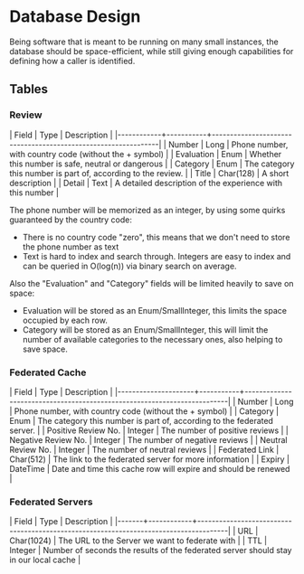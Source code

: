 Database Design
===============

Being software that is meant to be running on many small instances, the database should be space-efficient, while still giving enough capabilities for defining how a caller is identified.

Tables
------

### Review

| Field      | Type      | Description                                                   |
|------------+-----------+---------------------------------------------------------------|
| Number     | Long      | Phone number, with country code (without the + symbol)        |
| Evaluation | Enum      | Whether this number is safe, neutral or dangerous             |
| Category   | Enum      | The category this number is part of, according to the review. |
| Title      | Char(128) | A short description                                           |
| Detail     | Text      | A detailed description of the experience with this number     |

The phone number will be memorized as an integer, by using some quirks guaranteed by the country code:

- There is no country code "zero", this means that we don't need to store the phone number as text
- Text is hard to index and search through. Integers are easy to index and can be queried in O(log(n)) via binary search on average.

Also the "Evaluation" and "Category" fields will be limited heavily to save on space:

- Evaluation will be stored as an Enum/SmallInteger, this limits the space occupied by each row.
- Category will be stored as an Enum/SmallInteger, this will limit the number of available categories to the necessary ones, also helping to save space.

### Federated Cache

| Field               | Type      | Description                                                             |
|---------------------+-----------+-------------------------------------------------------------------------|
| Number              | Long      | Phone number, with country code (without the + symbol)                  |
| Category            | Enum      | The category this number is part of, according to the federated server. |
| Positive Review No. | Integer   | The number of positive reviews                                          |
| Negative Review No. | Integer   | The number of negative reviews                                          |
| Neutral Review No.  | Integer   | The number of neutral reviews                                           |
| Federated Link      | Char(512) | The link to the federated server for more information                   |
| Expiry              | DateTime  | Date and time this cache row will expire and should be renewed          |

### Federated Servers

| Field | Type       | Description                                                                          |
|-------+------------+--------------------------------------------------------------------------------------|
| URL   | Char(1024) | The URL to the Server we want to federate with                                       |
| TTL   | Integer    | Number of seconds the results of the federated server should stay in our local cache |
